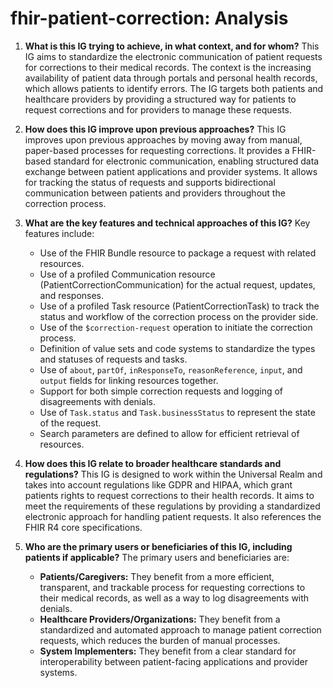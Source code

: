 # fhir-patient-correction: Analysis

1. **What is this IG trying to achieve, in what context, and for whom?**
This IG aims to standardize the electronic communication of patient requests for corrections to their medical records. The context is the increasing availability of patient data through portals and personal health records, which allows patients to identify errors. The IG targets both patients and healthcare providers by providing a structured way for patients to request corrections and for providers to manage these requests.

2. **How does this IG improve upon previous approaches?**
This IG improves upon previous approaches by moving away from manual, paper-based processes for requesting corrections. It provides a FHIR-based standard for electronic communication, enabling structured data exchange between patient applications and provider systems. It allows for tracking the status of requests and supports bidirectional communication between patients and providers throughout the correction process.

3. **What are the key features and technical approaches of this IG?**
Key features include:
    *   Use of the FHIR Bundle resource to package a request with related resources.
    *   Use of a profiled Communication resource (PatientCorrectionCommunication) for the actual request, updates, and responses.
    *   Use of a profiled Task resource (PatientCorrectionTask) to track the status and workflow of the correction process on the provider side.
    *   Use of the `$correction-request` operation to initiate the correction process.
    *   Definition of value sets and code systems to standardize the types and statuses of requests and tasks.
    *   Use of `about`, `partOf`, `inResponseTo`, `reasonReference`, `input`, and `output` fields for linking resources together.
    *   Support for both simple correction requests and logging of disagreements with denials.
    *   Use of `Task.status` and `Task.businessStatus` to represent the state of the request.
    *   Search parameters are defined to allow for efficient retrieval of resources.

4. **How does this IG relate to broader healthcare standards and regulations?**
This IG is designed to work within the Universal Realm and takes into account regulations like GDPR and HIPAA, which grant patients rights to request corrections to their health records. It aims to meet the requirements of these regulations by providing a standardized electronic approach for handling patient requests. It also references the FHIR R4 core specifications.

5. **Who are the primary users or beneficiaries of this IG, including patients if applicable?**
The primary users and beneficiaries are:
    *   **Patients/Caregivers:** They benefit from a more efficient, transparent, and trackable process for requesting corrections to their medical records, as well as a way to log disagreements with denials.
    *   **Healthcare Providers/Organizations:** They benefit from a standardized and automated approach to manage patient correction requests, which reduces the burden of manual processes.
    *   **System Implementers:** They benefit from a clear standard for interoperability between patient-facing applications and provider systems.
